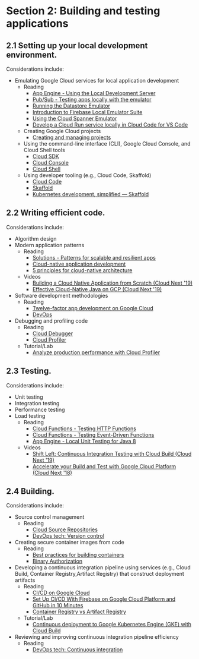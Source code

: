 # Section 2: Building and testing applications

## 2.1 Setting up your local development environment.

Considerations include:

* Emulating Google Cloud services for local application development
    * Reading
        * [App Engine - Using the Local Development Server](https://cloud.google.com/appengine/docs/standard/python/tools/using-local-server)
        * [Pub/Sub - Testing apps locally with the emulator](https://cloud.google.com/pubsub/docs/emulator)
        * [Running the Datastore Emulator](https://cloud.google.com/datastore/docs/tools/datastore-emulator)
        * [Introduction to Firebase Local Emulator Suite](https://firebase.google.com/docs/emulator-suite)
        * [Using the Cloud Spanner Emulator](https://cloud.google.com/spanner/docs/emulator)
        * [Develop a Cloud Run service locally in Cloud Code for VS Code](https://cloud.google.com/code/docs/vscode/develop-service#customizing_an_existing_launchjson_configuration)
    * Creating Google Cloud projects
        * [Creating and managing projects](https://cloud.google.com/resource-manager/docs/creating-managing-projects)
    * Using the command-line interface (CLI), Google Cloud Console, and Cloud Shell tools
        * [Cloud SDK](https://cloud.google.com/sdk)
        * [Cloud Console](https://console.cloud.google.com/)
        * [Cloud Shell](https://cloud.google.com/shell)
    * Using developer tooling (e.g., Cloud Code, Skaffold)
        * [Cloud Code](https://cloud.google.com/code)
        * [Skaffold](https://skaffold.dev/)
        * [Kubernetes development, simplified — Skaffold](https://cloud.google.com/blog/products/application-development/kubernetes-development-simplified-skaffold-is-now-ga)

## 2.2 Writing efficient code.

Considerations include:

* Algorithm design
* Modern application patterns
    * Reading
        * [Solutions - Patterns for scalable and resilient apps](https://cloud.google.com/solutions/scalable-and-resilient-apps)
        * [Cloud-native application development](https://cloud.google.com/solutions/cloud-native-app-development)
        * [5 principles for cloud-native architecture](https://cloud.google.com/blog/products/application-development/5-principles-for-cloud-native-architecture-what-it-is-and-how-to-master-it)
    * Videos
        * [Building a Cloud Native Application from Scratch (Cloud Next '19)](https://www.youtube.com/watch?v=8ieMU_evObc)
        * [Effective Cloud-Native Java on GCP (Cloud Next '19)](https://www.youtube.com/watch?v=g9qqEnhU_uU)
* Software development methodologies
    * Reading
        * [Twelve-factor app development on Google Cloud](https://cloud.google.com/solutions/twelve-factor-app-development-on-gcp)
        * [DevOps](https://cloud.google.com/devops)
* Debugging and profiling code
    * Reading
        * [Cloud Debugger](https://cloud.google.com/debugger)
        * [Cloud Profiler](https://cloud.google.com/profiler)
    * Tutorial/Lab
        * [Analyze production performance with Cloud Profiler](https://codelabs.developers.google.com/codelabs/cloud-profiler#0)

## 2.3 Testing.

Considerations include:

* Unit testing
* Integration testing
* Performance testing
* Load testing
    * Reading
        * [Cloud Functions - Testing HTTP Functions](https://cloud.google.com/functions/docs/testing/test-http)
        * [Cloud Functions - Testing Event-Driven Functions](https://cloud.google.com/functions/docs/testing/test-event)
        * [App Engine - Local Unit Testing for Java 8](https://cloud.google.com/appengine/docs/standard/java/tools/localunittesting)
    * Videos
        * [Shift Left: Continuous Integration Testing with Cloud Build (Cloud Next '19)](https://www.youtube.com/watch?v=pqCq24aEka4)
        * [Accelerate your Build and Test with Google Cloud Platform (Cloud Next '18)](https://www.youtube.com/watch?v=NcShWeGgWd0)

## 2.4 Building.

Considerations include:

* Source control management
    * Reading
        * [Cloud Source Repositories](https://cloud.google.com/source-repositories)
        * [DevOps tech: Version control](https://cloud.google.com/solutions/devops/devops-tech-version-control)
* Creating secure container images from code
    * Reading
        * [Best practices for building containers](https://cloud.google.com/solutions/best-practices-for-building-containers)
        * [Binary Authorization](https://cloud.google.com/binary-authorization)
* Developing a continuous integration pipeline using services (e.g., Cloud Build, Container Registry,Artifact Registry) that construct deployment artifacts
    * Reading
        * [CI/CD on Google Cloud](https://cloud.google.com/docs/ci-cd)
        * [Set Up CI/CD With Firebase on Google Cloud Platform and GitHub in 10 Minutes](https://betterprogramming.pub/set-up-ci-cd-with-firebase-gcp-and-github-in-10-minutes-be76bee4579e)
        * [Container Registry vs Artifact Registry](https://cloud.google.com/blog/products/application-development/understanding-artifact-registry-vs-container-registry)
    * Tutorial/Lab
        * [Continuous deployment to Google Kubernetes Engine (GKE) with Cloud Build](https://codelabs.developers.google.com/codelabs/cloud-builder-gke-continuous-deploy/index.html#0)
* Reviewing and improving continuous integration pipeline efficiency
    * Reading
        * [DevOps tech: Continuous integration](https://cloud.google.com/solutions/devops/devops-tech-continuous-integration)

